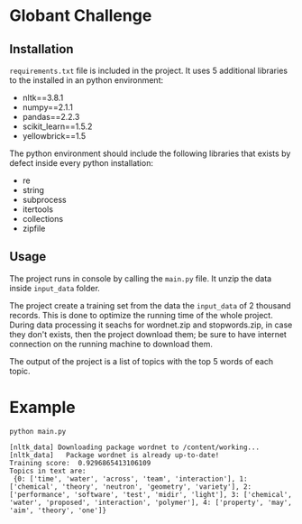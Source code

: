 # Globant Challenge

## Installation

`requirements.txt` file is included in the project. It uses 5 additional libraries to the installed in an python environment:

- nltk==3.8.1
- numpy==2.1.1
- pandas==2.2.3
- scikit_learn==1.5.2
- yellowbrick==1.5

The python environment should include the following libraries that exists by defect inside every python installation:

- re
- string
- subprocess
- itertools
- collections
- zipfile

## Usage

The project runs in console by calling the `main.py` file. It unzip the data inside `input_data` folder.

The project create a training set from the data the `input_data` of 2 thousand records. This is done to optimize the running time of the whole project. During data processing it seachs for wordnet.zip and stopwords.zip, in case they don't exists, then the project download them; be sure to have internet connection on the running machine to download them.

The output of the project is a list of topics with the top 5 words of each topic.

# Example

```
python main.py

[nltk_data] Downloading package wordnet to /content/working...
[nltk_data]   Package wordnet is already up-to-date!
Training score:  0.9296865413106109
Topics in text are:
 {0: ['time', 'water', 'across', 'team', 'interaction'], 1: ['chemical', 'theory', 'neutron', 'geometry', 'variety'], 2: ['performance', 'software', 'test', 'midir', 'light'], 3: ['chemical', 'water', 'proposed', 'interaction', 'polymer'], 4: ['property', 'may', 'aim', 'theory', 'one']}
```
